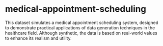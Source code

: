 # medical-appointment-scheduling
This dataset simulates a medical appointment scheduling system, designed to demonstrate practical applications of data generation techniques in the healthcare field. Although synthetic, the data is based on real-world values to enhance its realism and utility.
